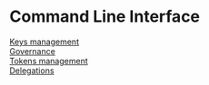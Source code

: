 # Command Line Interface

[Keys management](cli_keys.md)  
[Governance](cli_gov.md)  
[Tokens management](cli_tokens.md)  
[Delegations](cli_deleg.md)  
